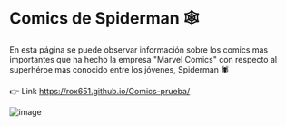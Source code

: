 # Comics de Spiderman 🕸
En esta página se puede observar información sobre los comics mas importantes que ha hecho la empresa "Marvel Comics" con respecto al superhéroe mas conocido entre los jóvenes, Spiderman 🕷️

👉 Link https://rox651.github.io/Comics-prueba/

![image](https://user-images.githubusercontent.com/96498455/153782934-a1b3966b-bbcc-4b72-8f0c-00c0cfc16ad1.png)
